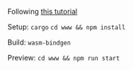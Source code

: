 Following [this tutorial](https://rustwasm.github.io/docs/book/game-of-life/introduction.html)

Setup:
`cargo`
`cd www && npm install`

Build:
`wasm-bindgen`

Preview:
`cd www && npm run start`

